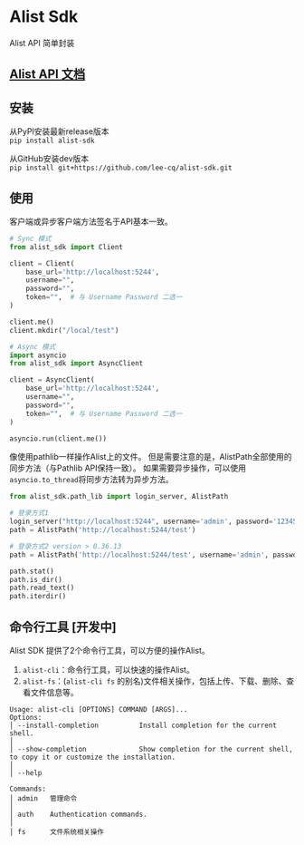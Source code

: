 # Alist Sdk

Alist API 简单封装

## [Alist API 文档](https://alist.nn.ci/zh/guide/api/)

## 安装

从PyPI安装最新release版本  
`pip install alist-sdk`

从GitHub安装dev版本  
`pip install git+https://github.com/lee-cq/alist-sdk.git`

## 使用

客户端或异步客户端方法签名于API基本一致。

```python
# Sync 模式
from alist_sdk import Client

client = Client(
    base_url='http://localhost:5244',
    username="",
    password="",
    token="",  # 与 Username Password 二选一
)

client.me()
client.mkdir("/local/test")
```

```python
# Async 模式
import asyncio
from alist_sdk import AsyncClient

client = AsyncClient(
    base_url='http://localhost:5244',
    username="",
    password="",
    token="",  # 与 Username Password 二选一
)

asyncio.run(client.me())
```

像使用pathlib一样操作Alist上的文件。
但是需要注意的是，AlistPath全部使用的同步方法（与Pathlib API保持一致）。
如果需要异步操作，可以使用`asyncio.to_thread`将同步方法转为异步方法。

```python
from alist_sdk.path_lib import login_server, AlistPath

# 登录方式1
login_server("http://localhost:5244", username='admin', password='123456')
path = AlistPath('http://localhost:5244/test')

# 登录方式2 version > 0.36.13
path = AlistPath('http://localhost:5244/test', username='admin', password='123456')

path.stat()
path.is_dir()
path.read_text()
path.iterdir()
```

## 命令行工具 [开发中]

Alist SDK 提供了2个命令行工具，可以方便的操作Alist。

1. `alist-cli`：命令行工具，可以快速的操作Alist。
2. `alist-fs`：(`alist-cli fs` 的别名)文件相关操作，包括上传、下载、删除、查看文件信息等。

```
Usage: alist-cli [OPTIONS] COMMAND [ARGS]...
Options:
│ --install-completion          Install completion for the current shell.                                                                                                                                                            │
│ --show-completion             Show completion for the current shell, to copy it or customize the installation.                                                                                                                     │
│ --help   
    
Commands:
│ admin   管理命令                                                                                                                                                                                                                   │
│ auth    Authentication commands.                                                                                                                                                                                                   │
│ fs      文件系统相关操作  
```